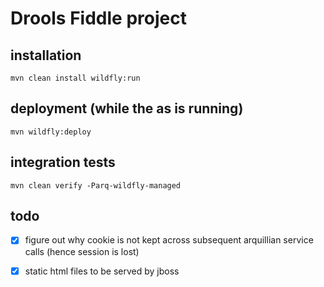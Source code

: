 # Drools Fiddle project
## installation
    mvn clean install wildfly:run
## deployment (while the as is running)
    mvn wildfly:deploy
## integration tests
    mvn clean verify -Parq-wildfly-managed
## todo
- [X] figure out why cookie is not kept across subsequent arquillian service calls (hence session is lost)
- [X] static html files to be served by jboss 



